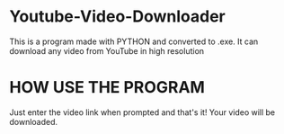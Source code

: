 # Youtube-Video-Downloader
This is a program made with PYTHON and converted to .exe. It can download any video from YouTube in high resolution

# HOW USE THE PROGRAM

Just enter the video link when prompted and that's it! Your video will be downloaded.
